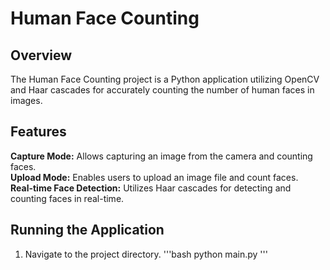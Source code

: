 # Human Face Counting

## Overview
The Human Face Counting project is a Python application utilizing OpenCV and Haar cascades for accurately counting the number of human faces in images.

## Features
**Capture Mode:** Allows capturing an image from the camera and counting faces.</br>
**Upload Mode:** Enables users to upload an image file and count faces.</br>
**Real-time Face Detection:** Utilizes Haar cascades for detecting and counting faces in real-time.</br>

## Running the Application

1. Navigate to the project directory.
   '''bash
   python main.py
   '''
